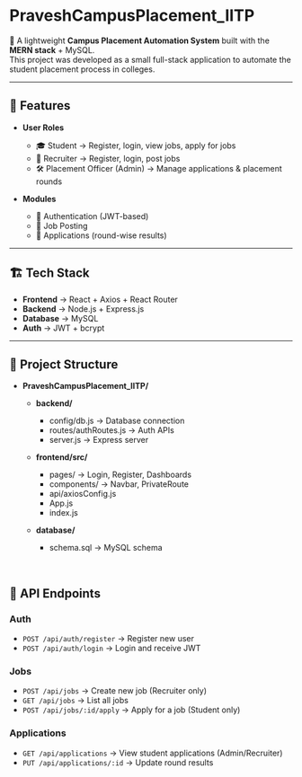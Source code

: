 


# PraveshCampusPlacement_IITP

🚀 A lightweight **Campus Placement Automation System** built with the **MERN stack** + MySQL.  
This project was developed as a small full-stack application to automate the student placement process in colleges.  

---

## 📌 Features

- **User Roles**
  - 🎓 Student → Register, login, view jobs, apply for jobs  
  - 🏢 Recruiter → Register, login, post jobs  
  - 🛠️ Placement Officer (Admin) → Manage applications & placement rounds  

- **Modules**
  - 🔑 Authentication (JWT-based)  
  - 📄 Job Posting  
  - 📝 Applications (round-wise results)  

---

## 🏗️ Tech Stack

- **Frontend** → React + Axios + React Router  
- **Backend** → Node.js + Express.js  
- **Database** → MySQL  
- **Auth** → JWT + bcrypt  

---

## 📂 Project Structure

- **PraveshCampusPlacement_IITP/**
  - **backend/**
    - config/db.js → Database connection  
    - routes/authRoutes.js → Auth APIs  
    - server.js → Express server 

  - **frontend/src/**
    - pages/ → Login, Register, Dashboards  
    - components/ → Navbar, PrivateRoute  
    - api/axiosConfig.js  
    - App.js  
    - index.js  
    
  - **database/**
    - schema.sql → MySQL schema  



<br>

## 📡 API Endpoints

### Auth
- `POST /api/auth/register` → Register new user
- `POST /api/auth/login` → Login and receive JWT

### Jobs
- `POST /api/jobs` → Create new job (Recruiter only)
- `GET /api/jobs` → List all jobs
- `POST /api/jobs/:id/apply` → Apply for a job (Student only)

### Applications
- `GET /api/applications` → View student applications (Admin/Recruiter)
- `PUT /api/applications/:id` → Update round results

